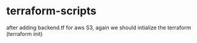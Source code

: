 # terraform-scripts

after adding backend.tf for aws S3, again we should intialize the terraform (terraform init) 
